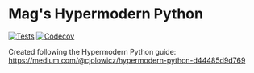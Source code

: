 # Mag's Hypermodern Python

[![Tests](https://github.com/magavendon/mags-hypermodern-python/workflows/Tests/badge.svg)](https://github.com/magavendon/mags-hypermodern-python/actions?workflow=Tests)
[![Codecov](https://codecov.io/gh/magavendon/mags-hypermodern-python/branch/master/graph/badge.svg)](https://codecov.io.gh/magavendon/mags-hypermodern-python)

Created following the Hypermodern Python guide: https://medium.com/@cjolowicz/hypermodern-python-d44485d9d769
